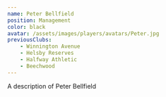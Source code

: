 ```yaml
---
name: Peter Bellfield
position: Management
color: black
avatar: /assets/images/players/avatars/Peter.jpg
previousClubs:
    - Winnington Avenue
    - Helsby Reserves
    - Halfway Athletic
    - Beechwood
---
```

A description of Peter Bellfield